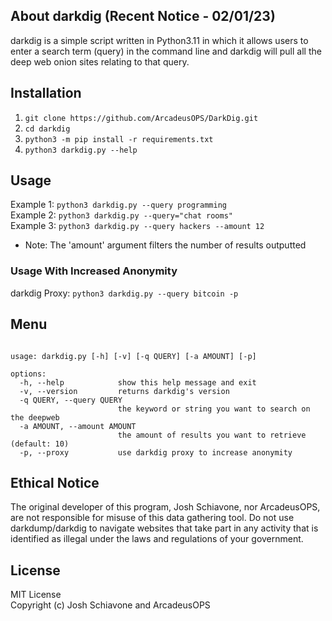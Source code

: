 ## About darkdig (Recent Notice - 02/01/23)
darkdig is a simple script written in Python3.11 in which it allows users to enter a search term (query) in the command line and darkdig will pull all the deep web onion sites relating to that query.

## Installation
1) ``git clone https://github.com/ArcadeusOPS/DarkDig.git``<br/>
2) ``cd darkdig``<br/>
3) ``python3 -m pip install -r requirements.txt``<br/>
4) ``python3 darkdig.py --help``<br/>
## Usage
Example 1: ``python3 darkdig.py --query programming``<br/>
Example 2: ``python3 darkdig.py --query="chat rooms"``<br/>
Example 3: ``python3 darkdig.py --query hackers --amount 12``<br/>

 - Note: The 'amount' argument filters the number of results outputted<br/>

### Usage With Increased Anonymity
darkdig Proxy: ``python3 darkdig.py --query bitcoin -p``<br/>

## Menu
```

usage: darkdig.py [-h] [-v] [-q QUERY] [-a AMOUNT] [-p]

options:
  -h, --help            show this help message and exit
  -v, --version         returns darkdig's version
  -q QUERY, --query QUERY
                        the keyword or string you want to search on the deepweb
  -a AMOUNT, --amount AMOUNT
                        the amount of results you want to retrieve (default: 10)
  -p, --proxy           use darkdig proxy to increase anonymity

```

## Ethical Notice
The original developer of this program, Josh Schiavone, nor ArcadeusOPS, are not responsible for misuse of this data gathering tool. Do not use darkdump/darkdig to navigate websites that take part in any activity that is identified as illegal under the laws and regulations of your government.

## License
MIT License<br/>
Copyright (c) Josh Schiavone and ArcadeusOPS
